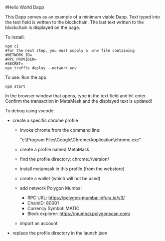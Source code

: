 #Hello World Dapp

This Dapp serves as an example of a minimum viable Dapp.
Text typed into the text field is written to the blockchain. 
The last text written to the blockchain is displayed on the page.

To install:

    npm ci
    #for the next step, you must supply a .env file containing 
    #NETWORK_ID=
    #RPC_PROVIDER=
    #SECRET=
    npx truffle deploy --network env 

To use:
Run the app

    npm start

In the browser window that opens, type in the text field and hit enter. 
Confirm the transaction in MetaMask and the displayed text is updated!

To debug using vscode:
- create a specific chrome profile
  - invoke chrome from the command line:

    "c:\Program Files\Google\Chrome\Application\chrome.exe"
  - create a profile named MetaMask
  - find the profile directory: chrome://version/
  - install metamask in this profile (from the webstore)
  - create a wallet (which will not be used)
  - add network Polygon Mumbai
    - RPC URL: https://polygon-mumbai.infura.io/v3/<yourkey>
    - ChainID: 80001
    - Currency Symbol: MATIC
    - Block explorer: https://mumbai.polygonscan.com/
  - import an account 
- replace the profile directory in the launch.json